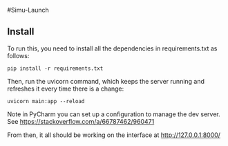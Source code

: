 #Simu-Launch

## Install

To run this, you need to install all the dependencies in requirements.txt as follows:

`pip install -r requirements.txt`

Then, run the uvicorn command, which keeps the server running and refreshes it every time there is a change:

`uvicorn main:app --reload`

Note in PyCharm you can set up a configuration to manage the dev server. See https://stackoverflow.com/a/66787462/960471

From then, it all should be working on the interface at http://127.0.0.1:8000/

